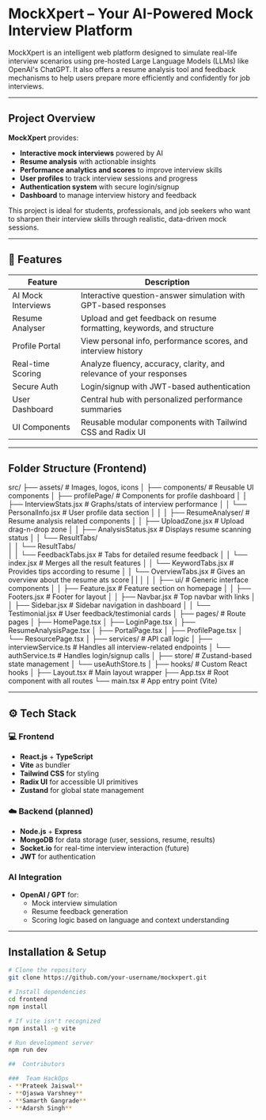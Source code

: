#  MockXpert – Your AI-Powered Mock Interview Platform

MockXpert is an intelligent web platform designed to simulate real-life interview scenarios using pre-hosted Large Language Models (LLMs) like OpenAI's ChatGPT. It also offers a resume analysis tool and feedback mechanisms to help users prepare more efficiently and confidently for job interviews.

---

##  Project Overview

**MockXpert** provides:

- **Interactive mock interviews** powered by AI  
- **Resume analysis** with actionable insights  
- **Performance analytics and scores** to improve interview skills  
- **User profiles** to track interview sessions and progress  
- **Authentication system** with secure login/signup  
- **Dashboard** to manage interview history and feedback  

This project is ideal for students, professionals, and job seekers who want to sharpen their interview skills through realistic, data-driven mock sessions.

---

## 🧾 Features

| Feature              | Description                                                                 |
|----------------------|-----------------------------------------------------------------------------|
| AI Mock Interviews    | Interactive question-answer simulation with GPT-based responses             |
| Resume Analyser       | Upload and get feedback on resume formatting, keywords, and structure       |
| Profile Portal        | View personal info, performance scores, and interview history               |
| Real-time Scoring     | Analyze fluency, accuracy, clarity, and relevance of your responses         |
| Secure Auth           | Login/signup with JWT-based authentication                                  |
| User Dashboard        | Central hub with personalized performance summaries                         |
| UI Components         | Reusable modular components with Tailwind CSS and Radix UI                  |

---

## Folder Structure (Frontend)

src/
├── assets/                     # Images, logos, icons
│
├── components/                 # Reusable UI components
│   ├── profilePage/            # Components for profile dashboard
│   │   ├── InterviewStats.jsx      # Graphs/stats of interview performance
│   │   └── PersonalInfo.jsx        # User profile data section
│   │
│   ├── ResumeAnalyser/         # Resume analysis related components
│   │   ├── UploadZone.jsx          # Upload drag-n-drop zone
│   │   ├── AnalysisStatus.jsx      # Displays resume scanning status
│   │   └── ResultTabs/            
│   │   └── ResultTabs/            
│   │       └──  FeedbackTabs.jsx  # Tabs for detailed resume feedback
│   │       └──  index.jsx         # Merges all the result features
│   │       └──  KeywordTabs.jsx   # Provides tips according to resume
│   │       └──  OverviewTabs.jsx  # Gives an overview about the resume ats score
|   |
│   │
│   ├── ui/                     # Generic interface components
│   │   ├── Feature.jsx             # Feature section on homepage
│   │   ├── Footers.jsx             # Footer for layout
│   │   ├── Navbar.jsx              # Top navbar with links
│   │   ├── Sidebar.jsx             # Sidebar navigation in dashboard
│   │   └── Testimonial.jsx         # User feedback/testimonial cards
│
├── pages/                      # Route pages
│   ├── HomePage.tsx
│   ├── LoginPage.tsx
│   ├── ResumeAnalysisPage.tsx
│   ├── PortalPage.tsx
│   ├── ProfilePage.tsx
│   └── ResourcePage.tsx
│
├── services/                   # API call logic
│   ├── interviewService.ts        # Handles all interview-related endpoints
│   └── authService.ts             # Handles login/signup calls
│
├── store/                      # Zustand-based state management
│   └── useAuthStore.ts
│
├── hooks/                      # Custom React hooks
│
├── Layout.tsx                  # Main layout wrapper
├── App.tsx                     # Root component with all routes
└── main.tsx                    # App entry point (Vite)



---

## ⚙️ Tech Stack

### 💻 Frontend
- **React.js** + **TypeScript**
- **Vite** as bundler
- **Tailwind CSS** for styling
- **Radix UI** for accessible UI primitives
- **Zustand** for global state management

### ☁️ Backend (planned)
- **Node.js** + **Express**
- **MongoDB** for data storage (user, sessions, resume, results)
- **Socket.io** for real-time interview interaction (future)
- **JWT** for authentication

###  AI Integration
- **OpenAI / GPT** for:
  - Mock interview simulation
  - Resume feedback generation
  - Scoring logic based on language and context understanding

---

##  Installation & Setup

```bash
# Clone the repository
git clone https://github.com/your-username/mockxpert.git

# Install dependencies
cd frontend
npm install

# If vite isn't recognized
npm install -g vite

# Run development server
npm run dev

##  Contributors

###  Team HackOps
- **Prateek Jaiswal**
- **Ojaswa Varshney**
- **Samarth Gangrade**
- **Adarsh Singh**
